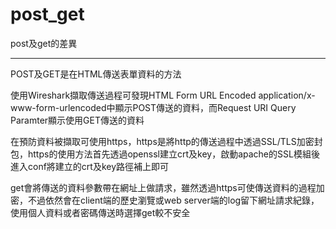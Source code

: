 # post_get

post及get的差異

***

POST及GET是在HTML傳送表單資料的方法

使用Wireshark擷取傳送過程可發現HTML Form URL Encoded application/x-www-form-urlencoded中顯示POST傳送的資料，而Request URI Query Paramter顯示使用GET傳送的資料

在預防資料被擷取可使用https，https是將http的傳送過程中透過SSL/TLS加密封包，https的使用方法首先透過openssl建立crt及key，啟動apache的SSL模組後進入conf將建立的crt及key路徑補上即可

get會將傳送的資料參數帶在網址上做請求，雖然透過https可使傳送資料的過程加密，不過依然會在client端的歷史瀏覽或web server端的log留下網址請求紀錄，使用個人資料或者密碼傳送時選擇get較不安全
